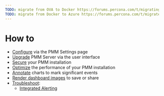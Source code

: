 ```yaml
---
TODO: migrate from OVA to Docker https://forums.percona.com/t/migrating-pmm2-data-from-ova-to-docker/8102/6
TODO: migrate from Docker to Azure https://forums.percona.com/t/migrate-ppm-to-azure-cloud/7934
---
```


# How to

- [Configure](configure.md) via the PMM Settings page
- [Upgrade](upgrade.md) PMM Server via the user interface
- [Secure](secure.md) your PMM installation
- [Optimize](optimize.md) the performance of your PMM installation
- [Annotate](annotate.md) charts to mark significant events
- [Render dashboard images](render-dashboard-images.md) to save or share
- [Troubleshoot](troubleshoot.md):
	- [Integrated Alerting](troubleshoot.md#integrated-alerting)
